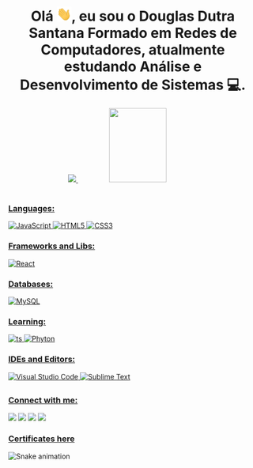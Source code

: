 <h1 align="center">Olá <img src="https://github.com/douglasdsantana/douglasdsantana/blob/main/Hi.gif" alt="hi gif" width="30px">, eu sou o Douglas Dutra Santana Formado em Redes de Computadores, atualmente estudando Análise e Desenvolvimento de Sistemas 💻.</h1>
<div align="center">
  <a href="https://github.com/dougdsantana">
  <img height="150em" src="https://github-readme-stats.vercel.app/api?username=douglasdsantana&show_icons=true&theme=dracula&include_all_commits=true&count_private=true"/>
  <img height="150em" width="48%" src="https://github-readme-stats.vercel.app/api/top-langs/?username=douglasdsantana&layout=compact&langs_count=7&theme=radical"/>
</div>
<div style="display: inline_block"><br>
  <h3 align="left">Languages:</h3>
<p align="left">
  <img alt="JavaScript" src="https://img.shields.io/badge/JavaScript-F7DF1E?style=for-the-badge&logo=javascript&logoColor=black"/>
   <img alt="HTML5" src="https://img.shields.io/badge/html5-%23E34F26.svg?style=for-the-badge&logo=html5&logoColor=white"/>
  <img alt="CSS3" src="https://img.shields.io/badge/css3-%231572B6.svg?style=for-the-badge&logo=css3&logoColor=white"/>
     
  
  <h3 align="left">Frameworks and Libs:</h3>
<p align="left">
     <img alt="React" src="https://img.shields.io/badge/React-20232A?style=for-the-badge&logo=react&logoColor=61DAFB"/>
  
  <h3 align="left">Databases:</h3>
    <img alt="MySQL" src="https://img.shields.io/badge/MySQL-00000F?style=for-the-badge&logo=mysql&logoColor=white"/>

  <h3 align="left">Learning:</h3>
<p align="left">
    <img alt="ts" src="https://img.shields.io/badge/typescript-%23007ACC.svg?style=for-the-badge&logo=typescript&logoColor=white"/>
  <img alt="Phyton" src="https://img.shields.io/badge/Python-14354C?style=for-the-badge&logo=python&logoColor=white"/>
</p>
  <h3 align="left">IDEs and Editors:</h3>
<p align="left">
<img alt="Visual Studio Code" src="https://img.shields.io/badge/VisualStudioCode-0078d7.svg?style=for-the-badge&logo=visual-studio-code&logoColor=white"/>
<img alt="Sublime Text" src="https://img.shields.io/badge/sublime_text-%23575757.svg?style=for-the-badge&logo=sublime-text&logoColor=important"/>
</p>
   </div>
  
  ##
 
<div>
  <h3 align="left">Connect with me:</h3>
<p align="left">
     <a href="https://www.linkedin.com/in/douglasdsantana/" target="_blank"><img src="https://img.shields.io/badge/-LinkedIn-%230077B5?style=for-the-badge&logo=linkedin&logoColor=white" target="_blank"></a> 
     <a href = "http://douglasdeveloper.epizy.com/"><img src=" https://img.shields.io/website?label=Portfólio&style=for-the-badge/" target="_blank"></a>
     <a href = "mailto:douglasdsantana@gmail.com"><img src="https://img.shields.io/badge/-Gmail-%23333?style=for-the-badge&logo=gmail&logoColor=white" target="_blank"></a>
   <a href="https://www.instagram.com/dougdsantana/" target="_blank"><img src="https://img.shields.io/badge/Instagram-E4405F?style=for-the-badge&logo=instagram&logoColor=white" target="_blank"></a>
 
  <a href="https://github.com/douglasdsantana/Certificates"><h3 align="left">Certificates here</h3></a>
    
 ![Snake animation](https://github.com/douglasdsantana/douglasdsantana/blob/output/github-contribution-grid-snake.svg)

</div>
